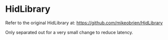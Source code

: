 # HidLibrary
Refer to the original HidLibrary at: https://github.com/mikeobrien/HidLibrary

Only separated out for a very small change to reduce latency.
